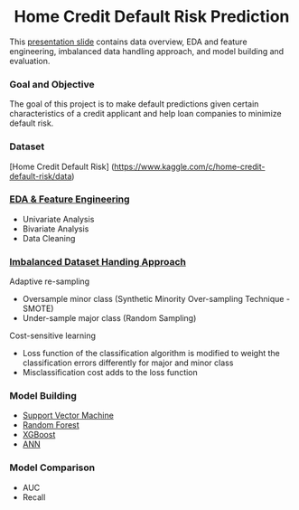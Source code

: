 <DIV ALIGN=CENTER>
    <h1>
Home Credit Default Risk Prediction
</h1>
      
</DIV> 

This [presentation slide](https://github.com/amilyhuang10/MSCA_Projects/blob/main/Home%20Credit%20Default%20Risk%20Prediction/Presentation_Slide.pdf) contains data overview, EDA and feature engineering, imbalanced data handling approach, and model building and evaluation.

### **Goal and Objective**<br>
The goal of this project is to make default predictions given certain characteristics of a credit applicant and help loan companies to minimize default risk. 

### **Dataset**<br>
[Home Credit Default Risk] (https://www.kaggle.com/c/home-credit-default-risk/data)

### **[EDA & Feature Engineering](https://github.com/amilyhuang10/MSCA_Projects/blob/main/Home%20Credit%20Default%20Risk%20Prediction/EDA_Feature_Engineering.ipynb)**
- Univariate Analysis
- Bivariate Analysis
- Data Cleaning

### **[Imbalanced Dataset Handing Approach](https://github.com/amilyhuang10/MSCA_Projects/blob/main/Home%20Credit%20Default%20Risk%20Prediction/Imbalanced_Data_Handling.ipynb)**
Adaptive re-sampling
- Oversample minor class (Synthetic Minority Over-sampling Technique - SMOTE)
- Under-sample major class (Random Sampling)

Cost-sensitive learning
- Loss function of the classification algorithm is modified to weight the classification errors differently for major and minor class
- Misclassification cost adds to the loss function

### **Model Building**
- [Support Vector Machine](https://github.com/amilyhuang10/MSCA_Projects/blob/main/Home%20Credit%20Default%20Risk%20Prediction/Model%20Fitting/SVM.ipynb)
- [Random Forest](https://github.com/amilyhuang10/MSCA_Projects/blob/main/Home%20Credit%20Default%20Risk%20Prediction/Model%20Fitting/RandomForest.ipynb)
- [XGBoost](https://github.com/amilyhuang10/MSCA_Projects/blob/main/Home%20Credit%20Default%20Risk%20Prediction/Model%20Fitting/XGBoost.ipynb)
- [ANN](https://github.com/amilyhuang10/MSCA_Projects/blob/main/Home%20Credit%20Default%20Risk%20Prediction/Model%20Fitting/ANN_Regression.ipynb)

### **Model Comparison**
- AUC 
- Recall
